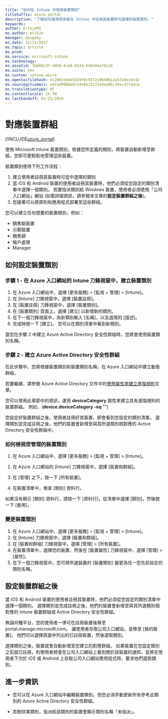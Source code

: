 ```yaml
---
title: "如何在 Intune 中使用裝置類別"
titleSuffix: Azure portal
description: "了解如何運用使用者在 Intune 中註冊其裝置時可選擇的裝置類別。"
keywords: 
author: ErikjeMS
ms.author: erikje
manager: dougeby
ms.date: 12/11/2017
ms.topic: article
ms.prod: 
ms.service: microsoft-intune
ms.technology: 
ms.assetid: 7b668c37-40b9-4c69-8334-5d8344e78c24
ms.suite: ems
ms.custom: intune-azure
ms.openlocfilehash: e1200ce4ab5d24f8c9212c064961a167e0ec6c42
ms.sourcegitcommit: a41ad9988a8c14e6b15123a9ea9bc29ac437a4ce
ms.translationtype: HT
ms.contentlocale: zh-TW
ms.lasthandoff: 01/25/2018
---
```

# <a name="map-device-groups"></a>對應裝置群組

[!INCLUDE[azure_portal](./includes/azure_portal.md)]

使用 Microsoft Intune 裝置類別，依據您所定義的類別，將裝置自動新增至群組，您即可更輕鬆地管理這些裝置。

裝置類別使用下列工作流程︰
1. 建立使用者註冊其裝置時可從中選擇的類別
2. 當 iOS 和 Android 裝置的使用者註冊其裝置時，他們必須從您設定的類別清單中選擇一個類別。 若要指派類別給 Windows 裝置，使用者必須使用「公司入口網站」網站 (如需詳細資訊，請參閱本文章的**設定裝置群組之後**)。
3. 您接著可以將原則和應用程式部署至這些群組。

您可以建立任何想要的裝置類別，例如：
- 銷售點裝置
- 示範裝置
- 銷售額
- 帳戶處理
- Manager

## <a name="how-to-configure-device-categories"></a>如何設定裝置類別

### <a name="step-1---create-device-categories-in-the-intune-blade-of-the-azure-portal"></a>步驟 1 - 在 Azure 入口網站的 Intune 刀鋒視窗中，建立裝置類別
1. 在 Azure 入口網站中，選擇 [更多服務] > [監視 + 管理] > [Intune]。
3. 在 [Intune] 刀鋒視窗中，選擇 [裝置註冊]。
3. 在 [裝置註冊] 刀鋒視窗中，選擇 [裝置類別]。
4. 在 [裝置類別] 頁面上，選擇 [建立] 以新增新的類別。
5. 在下一個刀鋒視窗中，為新類別輸入 [名稱]，以及選用的 [描述]。
6. 完成時按一下 [建立]。 您可以在類別清單中看到新類別。

當您在步驟 2 中建立 Azure Active Directory 安全性群組時，您將會使用裝置類別名稱。

### <a name="step-2---create-azure-active-directory-security-groups"></a>步驟 2 - 建立 Azure Active Directory 安全性群組
在此步驟中，您將根據裝置類別和裝置類別名稱，在 Azure 入口網站中建立動態群組。

若要繼續，請參閱 Azure Active Directory 文件中的[使用屬性來建立進階規則](https://azure.microsoft.com/documentation/articles/active-directory-accessmanagement-groups-with-advanced-rules/#using-attributes-to-create-rules-for-device-objects)文章。

您可以使用此章節中的資訊，運用 **deviceCategory** 屬性來建立具有進階規則的裝置群組。 例如，(**device.deviceCategory -eq** "*<the device category name you got from the Azure portal>*")

您設定好裝置群組之後，使用者註冊好其裝置，即會看到您設定的類別清單。 選擇類別並完成註冊之後，他們的裝置會新增至與其所選類別相對應的 Active Directory 安全性群組中。

### <a name="how-to-view-the-categories-of-devices-you-manage"></a>如何檢視您管理的裝置類別

1.  在 Azure 入口網站中，選擇 [更多服務] > [監視 + 管理] > [Intune]。

2. 在 Azure 入口網站的 [Intune] 刀鋒視窗中，選擇 [裝置和群組]。

3.  在 [管理] 之下，按一下 [所有裝置]。

4.  在裝置清單中，檢查 [類別] 資料行。

如果沒有顯示 [類別] 資料行，請按一下 [資料行]，從清單中選擇 [類別]，然後按一下 [套用]。

### <a name="to-change-the-category-of-a-device"></a>變更裝置類別

1. 在 Azure 入口網站中，選擇 [更多服務] > [監視 + 管理] > [Intune]。
3. 在 [Intune] 刀鋒視窗中，選擇 [裝置和群組]。
4. 在 [裝置和群組] 刀鋒視窗中，選擇 [管理]  > [所有裝置]。
5. 在裝置清單中，選擇您的裝置，然後在 [裝置屬性] 刀鋒視窗中，選擇 [管理]  > [屬性]。
6. 在下一個刀鋒視窗中，您可將所選裝置的 [裝置類別] 變更為任一您先前設定的類別名稱。

## <a name="after-you-configure-device-groups"></a>設定裝置群組之後

當 iOS 和 Android 裝置的使用者註冊其裝置時，他們必須從您設定的類別清單中選擇一個類別。 選擇類別並完成註冊之後，他們的裝置會新增至與其所選類別相對應的 Intune 裝置群組或 Active Directory 安全性群組。

無論何種平台，您的使用者一律可在註冊裝置後移至 portal.manage.microsoft.com。 讓使用者存取公司入口網站，並移至 [我的裝置]。 他們可以選擇頁面中列出的已註冊裝置，然後選取類別。

選擇類別之後，裝置就會自動新增至您建立的對應群組。 如果裝置在您設定類別之前就已註冊，則使用者將會在公司入口網站上看到關於該裝置的通知，並將在使用者下次於 iOS 或 Android 上存取公司入口網站應用程式時，要求他們選取類別。

## <a name="further-information"></a>進一步資訊
- 您可以在 Azure 入口網站中編輯裝置類別，但您必須手動更新所有參考此類別的 Azure Active Directory 安全性群組。

- 若刪除某類別，指派給該類別的裝置會顯示類別名稱「未指派」。
